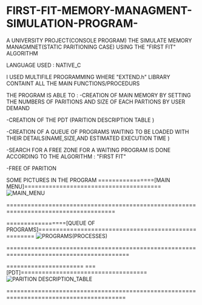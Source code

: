 # FIRST-FIT-MEMORY-MANAGMENT-SIMULATION-PROGRAM-
A UNIVERSITY PROJECT(CONSOLE PROGRAM) THE SIMULATE MEMORY MANAGMNET(STATIC PARITIONING CASE) USING THE "FIRST FIT" ALGORITHM

LANGUAGE USED : NATIVE_C

I USED MULTIFILE PROGRAMMING WHERE "EXTEND.h" LIBRARY CONTAINT ALL THE MAIN FUNCTIONS/PROCEDURS 

THE PROGRAM IS ABLE TO :
-CREATION OF MAIN MEMORY BY SETTING THE NUMBERS OF PARITIONS AND SIZE OF EACH PARTIONS BY USER DEMAND 

-CREATION OF THE PDT (PARITION DESCRIPTION TABLE )

-CREATION OF A QUEUE OF PROGRAMS WAITING TO BE LOADED WITH THEIR DETAILS(NAME,SIZE,AND ESTIMATED EXECUTION TIME )

-SEARCH FOR A FREE ZONE FOR A WAITING PROGRAM IS DONE ACCORDING TO THE ALGORITHM : "FIRST FIT" 

-FREE OF PARITION 


SOME PICTURES IN THE PROGRAM 
================[MAIN MENU]=======================================
![MAIN_MENU](https://user-images.githubusercontent.com/92222814/221378485-d1f2f4bb-970c-419c-a9c8-793f6b2dbf9d.png)



=====================================================================================

=================[QUEUE OF PROGRAMS]=====================================================
![PROGRAMS(PROCESSES)](https://user-images.githubusercontent.com/92222814/221378493-7d7472c1-0f1f-4fad-8870-9a6d7461ac11.png)

=========================================================================================

======================
===[PDT]====================================
![PARITION DESCRIPTION_TABLE](https://user-images.githubusercontent.com/92222814/221378572-aaef61d8-f575-4a24-b12a-d0da178112a0.png)

========================================================================================


